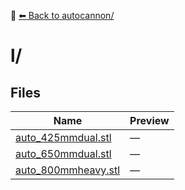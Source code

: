📁 [⬅ Back to autocannon/](../README.md)

# l/

## Files

| Name | Preview |
|------|---------|
| [auto_425mmdual.stl](./auto_425mmdual.stl) | — |
| [auto_650mmdual.stl](./auto_650mmdual.stl) | — |
| [auto_800mmheavy.stl](./auto_800mmheavy.stl) | — |